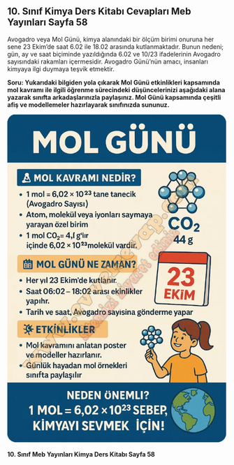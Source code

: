 ## 10. Sınıf Kimya Ders Kitabı Cevapları Meb Yayınları Sayfa 58

Avogadro veya Mol Günü, kimya alanındaki bir ölçüm birimi onuruna her sene 23 Ekim’de saat 6.02 ile 18.02 arasında kutlanmaktadır. Bunun nedeni; gün, ay ve saat biçiminde yazıldığında 6.02 ve 10/23 ifadelerinin Avogadro sayısındaki rakamları içermesidir. Avogadro Günü’nün amacı, insanları kimyaya ilgi duymaya teşvik etmektir.

**Soru: Yukarıdaki bilgiden yola çıkarak Mol Günü etkinlikleri kapsamında mol kavramı ile ilgili öğrenme sürecindeki düşüncelerinizi aşağıdaki alana yazarak sınıfta arkadaşlarınızla paylaşınız. Mol Günü kapsamında çeşitli afiş ve modellemeler hazırlayarak sınıfınızda sununuz.**

![](./image1.webp)

**10. Sınıf Meb Yayınları Kimya Ders Kitabı Sayfa 58**